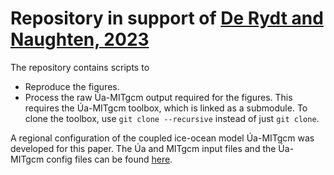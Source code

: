 # Repository in support of [De Rydt and Naughten, 2023](https://doi.org/10.5194/egusphere-2023-1587)

The repository contains scripts to
* Reproduce the figures.
* Process the raw Úa-MITgcm output required for the figures. This requires the Úa-MITgcm toolbox, which is linked as a submodule. To clone the toolbox, use `git clone --recursive` instead of just `git clone`.

A regional configuration of the coupled ice-ocean model Úa-MITgcm was developed for this paper. The Úa and MITgcm input files and the Úa-MITgcm config files can be found [here](https://github.com/knaughten/UaMITgcm/tree/archer2/example/PTDC_999).


